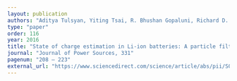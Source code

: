 ```yaml
---
layout: publication
authors: "Aditya Tulsyan, Yiting Tsai, R. Bhushan Gopaluni, Richard D. Braatz"
type: "paper"
order: 116
year: 2016
title: "State of charge estimation in Li-ion batteries: A particle filter approach"
journal: "Journal of Power Sources, 331"
pagenum: "208 – 223"
external_url: "https://www.sciencedirect.com/science/article/abs/pii/S0378775316311338"
---
```

